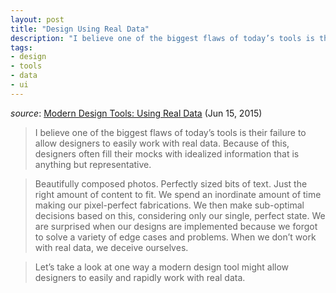 ```yaml
---
layout: post
title: "Design Using Real Data"
description: "I believe one of the biggest flaws of today’s tools is their failure to allow designers to easily work with real data."
tags:
- design
- tools
- data
- ui
---
```


*source*: [Modern Design Tools: Using Real Data](https://medium.com/bridge-collection/modern-design-tools-using-real-data-62d499e97482) (Jun 15, 2015)

> I believe one of the biggest flaws of today’s tools is their failure to allow designers to easily work with real data. Because of this, designers often fill their mocks with idealized information that is anything but representative.

> Beautifully composed photos. Perfectly sized bits of text. Just the right amount of content to fit. We spend an inordinate amount of time making our pixel-perfect fabrications. We then make sub-optimal decisions based on this, considering only our single, perfect state. We are surprised when our designs are implemented because we forgot to solve a variety of edge cases and problems. When we don’t work with real data, we deceive ourselves.

> Let’s take a look at one way a modern design tool might allow designers to easily and rapidly work with real data.
